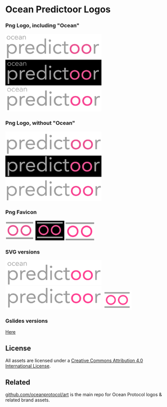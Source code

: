 # Ocean Predictoor Logos

### Png Logo, including "Ocean"

<img src="logo-ocean-predictoor-white-bk.png" width="300" />

<img src="logo-ocean-predictoor-black-bk.png" width="300" />

<img src="logo-ocean-predictoor.png" width="300" />

### Png Logo, without "Ocean"

<img src="logo-predictoor-white-bk.png" width="300" />

<img src="logo-predictoor-black-bk.png" width="300" />

<img src="logo-predictoor.png" width="300" />

### Png Favicon

<img src="favicon-predictoor-white-bk.png" width="90" />

<img src="favicon-predictoor-black-bk.png" width="90" />

<img src="favicon-predictoor.png" width="90" />

### SVG versions

<img src="logo-ocean-predictoor-white-bk.svg" width="300" />

<img src="logo-predictoor-white-bk.svg" width="300" />

<img src="favicon-predictoor-white-bk.svg" width="90" />

### Gslides versions

[Here](https://docs.google.com/presentation/d/18D5b16p9re0g-IyZ5h0Db3Qb9zcLcmJGg4NwalN2h3g/edit#slide=id.g20f5357f625_0_1666)

## License

All assets are licensed under a [Creative Commons Attribution 4.0 International License](http://creativecommons.org/licenses/by/4.0/).

## Related

[github.com/oceanprotocol/art](https://github.com/oceanprotocol/art) is the main repo for Ocean Protocol logos & related brand assets.